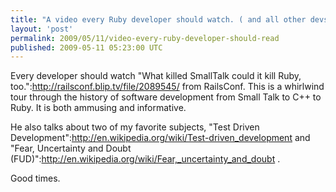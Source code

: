 ```yaml
---
title: "A video every Ruby developer should watch. ( and all other devs, but they would be sad.)"
layout: 'post'
permalink: 2009/05/11/video-every-ruby-developer-should-read
published: 2009-05-11 05:23:00 UTC
---
```

Every developer should watch &quot;What killed SmallTalk could it kill Ruby, too.&quot;:http://railsconf.blip.tv/file/2089545/ from RailsConf. This is a whirlwind tour through the history of software development from Small Talk to C++ to Ruby. It is both ammusing and informative.

He also talks about two of my favorite subjects, &quot;Test Driven Development&quot;:http://en.wikipedia.org/wiki/Test-driven_development and  &quot;Fear, Uncertainty and Doubt (FUD)&quot;:http://en.wikipedia.org/wiki/Fear,_uncertainty_and_doubt .

Good times.
